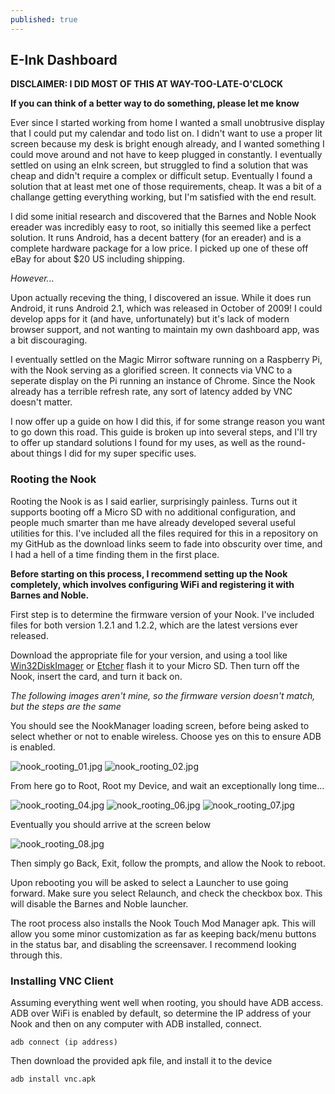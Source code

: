 ```yaml
---
published: true
---
```

## E-Ink Dashboard

**DISCLAIMER: I DID MOST OF THIS AT WAY-TOO-LATE-O'CLOCK**

**If you can think of a better way to do something, please let me know**

Ever since I started working from home I wanted a small unobtrusive display that I could put my calendar and todo list on. I didn't want to use a proper lit screen because my desk is bright enough already, and I wanted something I could move around and not have to keep plugged in constantly. I eventually settled on using an eInk screen, but struggled to find a solution that was cheap and didn't require a complex or difficult setup. Eventually I found a solution that at least met one of those requirements, cheap. It was a bit of a challange getting everything working, but I'm satisfied with the end result.

I did some initial research and discovered that the Barnes and Noble Nook ereader was incredibly easy to root, so initially this seemed like a perfect solution. It runs Android, has a decent battery (for an ereader) and is a complete hardware package for a low price. I picked up one of these off eBay for about $20 US including shipping.

_However..._

Upon actually receving the thing, I discovered an issue. While it does run Android, it runs Android 2.1, which was released in October of 2009! I could develop apps for it (and have, unfortunately) but it's lack of modern browser support, and not wanting to maintain my own dashboard app, was a bit discouraging.

I eventually settled on the Magic Mirror software running on a Raspberry Pi, with the Nook serving as a glorified screen. It connects via VNC to a seperate display on the Pi running an instance of Chrome. Since the Nook already has a terrible refresh rate, any sort of latency added by VNC doesn't matter.

I now offer up a guide on how I did this, if for some strange reason you want to go down this road. This guide is broken up into several steps, and I'll try to offer up standard solutions I found for my uses, as well as the round-about things I did for my super specific uses.

### Rooting the Nook

Rooting the Nook is as I said earlier, surprisingly painless. Turns out it supports booting off a Micro SD with no additional configuration, and people much smarter than me have already developed several useful utilities for this. I've included all the files required for this in a repository on my GitHub as the download links seem to fade into obscurity over time, and I had a hell of a time finding them in the first place.

**Before starting on this process, I recommend setting up the Nook completely, which involves configuring WiFi and  registering it with Barnes and Noble.**

First step is to determine the firmware version of your Nook. I've included files for both version 1.2.1 and 1.2.2, which are the latest versions ever released.

Download the appropriate file for your version, and using a tool like [Win32DiskImager](https://sourceforge.net/projects/win32diskimager/) or [Etcher](https://www.balena.io/etcher/) flash it to your Micro SD. Then turn off the Nook, insert the card, and turn it back on.

_The following images aren't mine, so the firmware version doesn't match, but the steps are the same_

You should see the NookManager loading screen, before being asked to select whether or not to enable wireless. Choose yes on this to ensure ADB is enabled.

![nook_rooting_01.jpg]({{site.baseurl}}/images/nook_rooting_01.jpg)
![nook_rooting_02.jpg]({{site.baseurl}}/images/nook_rooting_02.jpg)

From here go to Root, Root my Device, and wait an exceptionally long time...

![nook_rooting_04.jpg]({{site.baseurl}}/images/nook_rooting_04.jpg)
![nook_rooting_06.jpg]({{site.baseurl}}/images/nook_rooting_06.jpg)
![nook_rooting_07.jpg]({{site.baseurl}}/images/nook_rooting_07.jpg)

Eventually you should arrive at the screen below

![nook_rooting_08.jpg]({{site.baseurl}}/images/nook_rooting_08.jpg)

Then simply go Back, Exit, follow the prompts, and allow the Nook to reboot.

Upon rebooting you will be asked to select a Launcher to use going forward. Make sure you select Relaunch, and check the checkbox box. This will disable the Barnes and Noble launcher.

The root process also installs the Nook Touch Mod Manager apk. This will allow you some minor customization as far as keeping back/menu buttons in the status bar, and disabling the screensaver. I recommend looking through this.

### Installing VNC Client

Assuming everything went well when rooting, you should have ADB access. ADB over WiFi is enabled by default, so determine the IP address of your Nook and then on any computer with ADB installed, connect.

```shell
adb connect (ip address)
```

Then download the provided apk file, and install it to the device

```shell
adb install vnc.apk
```
